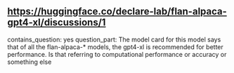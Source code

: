 ## https://huggingface.co/declare-lab/flan-alpaca-gpt4-xl/discussions/1

contains_question: yes
question_part: The model card for this model says that of all the flan-alpaca-* models, the gpt4-xl is recommended for better performance. Is that referring to computational performance or accuracy or something else